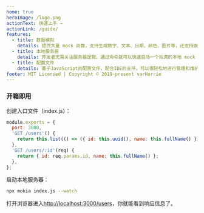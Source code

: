 ```yaml
---
home: true
heroImage: /logo.png
actionText: 快速上手 →
actionLink: /guide/
features:
  - title: 数据模拟
    details: 提供大量 mock 函数，支持生成数字、文本、日期、颜色、图片等，还支持嵌套、组合等结构复杂的数据。
  - title: 本地服务器
    details: 开发者无需关注服务器逻辑，通过命令就可以快速启动一个拟真的本地 mock 服务器。
  - title: 配置文件
    details: 基于JavaScript的配置文件，配合IDE的支持，可以很轻松地进行管理和维护。
footer: MIT Licensed | Copyright © 2019-present varHarrie
---
```


<style>
.home .hero img {
  width: 100px;
}
</style>

### 开箱即用

创建入口文件（index.js）：

```javascript
module.exports = {
  port: 3000,
  'GET /users'() {
    return this.list(() => ({ id: this.uuid(), name: this.fullName() }));
  },
  'GET /users/:id'(req) {
    return { id: req.params.id, name: this.fullName() };
  },
};
```

启动本地服务器：

```bash
npx mokia index.js --watch
```

打开浏览器进入[http://localhost:3000/users](http://localhost:3000/users)，你就能看到响应信息了。
